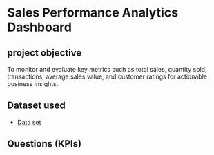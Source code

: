 # Sales Performance Analytics Dashboard
## project objective
To monitor and evaluate key metrics such as total sales, quantity sold, transactions, average sales value, and customer ratings for actionable business insights.

## Dataset used
- <a href="https://github.com/Tabish-Asad/Excel-dashboard/blob/main/Excel%20Dashboard.xlsm](https://github.com/Tabish-Asad/Power-BI-Dashboard/blob/main/mobile%20data%20sales.pbix"> Data set </a>

## Questions (KPIs)

